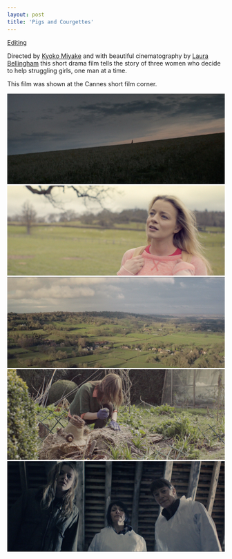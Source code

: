 ```yaml
---
layout: post
title: 'Pigs and Courgettes'
---
```

[Editing]()

Directed by [Kyoko Miyake](https://kyokomiyake.com/) and with beautiful cinematography by [Laura Bellingham](http://laurabellingham.com/) this short drama film tells the story of three women who decide to help struggling girls, one man at a time.

This film was shown at the Cannes short film corner.

![](/assets/img/projects/pigs-and-courgettes/hill-climb.jpg "Hill Climb")
![](/assets/img/projects/pigs-and-courgettes/jenny-1.jpg "Jenny")
![](/assets/img/projects/pigs-and-courgettes/landscape.jpg "The Downs")
![](/assets/img/projects/pigs-and-courgettes/pig-and-courgette.jpg "pig and courgette")
![](/assets/img/projects/pigs-and-courgettes/we-three.jpg "The three women")
